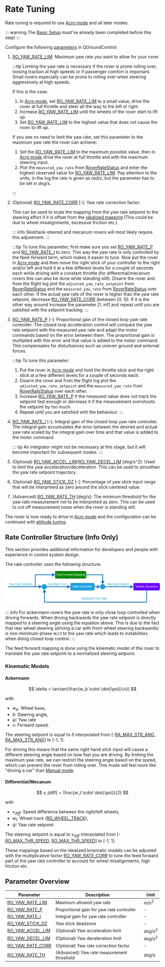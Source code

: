 # Rate Tuning

Rate tuning is required to use [Acro mode](../flight_modes_rover/manual.md#acro-mode) and all later modes.

::: warning
The [Basic Setup](basic_setup.md) must've already been completed before this step!
:::

Configure the following [parameters](../advanced_config/parameters.md) in QGroundControl:

1. [RO_YAW_RATE_LIM](#RO_YAW_RATE_LIM): Maximum yaw rate you want to allow for your rover.

   :::tip
   Limiting the yaw rate is necessary if the rover is prone rolling over, loosing traction at high speeds or if passenger comfort is important.
   Small rovers especially can be prone to rolling over when steering aggressively at high speeds.

   If this is the case:

   1. In [Acro mode](../flight_modes_rover/manual.md#acro-mode), set [RO_YAW_RATE_LIM](#RO_YAW_RATE_LIM) to a small value, drive the rover at full throttle and steer all the way to the left or right.
   2. Increase [RO_YAW_RATE_LIM](#RO_YAW_RATE_LIM) until the wheels of the rover start to lift up.
   3. Set [RO_YAW_RATE_LIM](#RO_YAW_RATE_LIM) to the highest value that does not cause the rover to lift up.

   If you see no need to limit the yaw rate, set this parameter to the maximum yaw rate the rover can achieve:

   1. Set the [RO_YAW_RATE_LIM](#RO_YAW_RATE_LIM) to the maximum possible value, then in [Acro mode](../flight_modes_rover/manual.md#acro-mode) drive the rover at full throttle and with the maximum steering input.
   2. Plot the `measured_yaw_rate` from [RoverRateStatus](../msg_docs/RoverRateStatus.md) and enter the highest observed value for [RO_YAW_RATE_LIM](#RO_YAW_RATE_LIM).
      Pay attention to the units, in the log the rate is given as $rad/s$, but the parameter has to be set in $deg/s$.

   :::

2. (Optional) [RO_YAW_RATE_CORR](#RO_YAW_RATE_CORR) [-]: Yaw rate correction factor.

   This can be used to scale the mapping from the yaw rate setpoint to the steering effort if it is offset from the [idealized mapping](#kinematic-models) (This could be due to wheel misalignments, excessive friction etc.).

   ::: info
   Skid/tank-steered and mecanum rovers will most likely require this adjustment.
   :::

   :::tip
   To tune this parameter, first make sure you set [RO_YAW_RATE_P](#RO_YAW_RATE_P) and [RO_YAW_RATE_I](#RO_YAW_RATE_I) to zero.
   This way the yaw rate is only controlled by the feed-forward term, which makes it easier to tune.
   Now put the rover in [Acro mode](../flight_modes_rover/manual.md#acro-mode) and then move the right-stick of your controller to the right and/or left and hold it at a few different levels for a couple of seconds each while driving with a constant throttle (for differential/mecanum rovers this can also be done while standing still).
   Disarm the rover and from the flight log plot the `adjusted_yaw_rate_setpoint` from [RoverRateStatus](../msg_docs/RoverRateStatus.md) and the `measured_yaw_rate` from [RoverRateStatus](../msg_docs/RoverRateStatus.md) over each other.
   If the actual yaw rate of the rover is higher than the yaw rate setpoint, decrease [RO_YAW_RATE_CORR](#RO_YAW_RATE_CORR) (between [0, 1]).
   If it is the other way around increase the parameter [1, inf] and repeat until you are satisfied with the setpoint tracking.
   :::

3. [RO_YAW_RATE_P](#RO_YAW_RATE_P) [-]: Proportional gain of the closed loop yaw rate controller.
   The closed loop acceleration control will compare the yaw rate setpoint with the measured yaw rate and adapt the motor commands based on the error between them.
   The proportional gain is multiplied with this error and that value is added to the motor command.
   This compensates for disturbances such as uneven ground and external forces.

   :::tip
   To tune this parameter:

   1. Put the rover in [Acro mode](../flight_modes_rover/manual.md#acro-mode) and hold the throttle stick and the right stick at a few different levels for a couple of seconds each.
   2. Disarm the rover and from the flight log plot the `adjusted_yaw_rate_setpoint` and the `measured_yaw_rate` from [RoverRateStatus](../msg_docs/RoverRateStatus.md) over each other.
   3. Increase [RO_YAW_RATE_P](#RO_YAW_RATE_P) if the measured value does not track the setpoint fast enough or decrease it if the measurement overshoots the setpoint by too much.
   4. Repeat until you are satisfied with the behaviour.
      :::

4. [RO_YAW_RATE_I](#RO_YAW_RATE_I) [-]: Integral gain of the closed loop yaw rate controller.
   The integral gain accumulates the error between the desired and actual yaw rate scaled by the integral gain over time and that value is added to the motor command.

   ::: tip
   An integrator might not be necessary at this stage, but it will become important for subsequent modes.
   :::

5. (Optional) [RO_YAW_ACCEL_LIM](#RO_YAW_ACCEL_LIM)/[RO_YAW_DECEL_LIM](#RO_YAW_DECEL_LIM) [deg/s^2]: Used to limit the yaw acceleration/deceleration.
   This can be used to smoothen the yaw rate setpoint trajectory.

6. (Optional) [RO_YAW_STICK_DZ](#RO_YAW_STICK_DZ) [-]: Percentage of yaw stick input range that will be interpreted as zero around the stick centered value.

7. (Advanced) [RO_YAW_RATE_TH](#RO_YAW_RATE_TH) [deg/s]: The minimum threshold for the yaw rate measurement not to be interpreted as zero.
   This can be used to cut off measurement noise when the rover is standing still.

The rover is now ready to drive in [Acro mode](../flight_modes_rover/manual.md#acro-mode) and the configuration can be continued with [attitude tuning](attitude_tuning.md).

## Rate Controller Structure (Info Only)

This section provides additional information for developers and people with experience in control system design.

The rate controller uses the following structure:

![Rover Rate Controller](../../assets/config/rover/rover_rate_controller.png)

::: info
For ackermann rovers the yaw rate is only close loop controlled when driving forwards.
When driving backwards the yaw rate setpoint is directly mapped to a steering angle using the equation above.
This is due to the fact that rear wheel steering (driving a car with front-wheel steering backwards) is non-minimum-phase w.r.t to the yaw rate which leads to instabilities when doing closed loop control.
:::

The feed forward mapping is done using the kinematic model of the rover to translate the yaw rate setpoint to a normalized steering setpoint.

### Kinematic Models

#### Ackermann

<!-- prettier-ignore -->
$$ \delta = \arctan(\frac{w_b \cdot \dot{\psi}}{v}) $$

with

- $w_b:$ Wheel base,
- $\delta:$ Steering angle,
- $\dot{\psi}:$ Yaw rate
- $v:$ Forward speed.

The steering setpoint is equal to $\delta$ interpolated from [-[RA_MAX_STR_ANG](../advanced_config/parameter_reference.md#RA_MAX_STR_ANG), [RA_MAX_STR_ANG](../advanced_config/parameter_reference.md#RA_MAX_STR_ANG)] to [-1, 1].

For driving this means that the same right hand stick input will cause a different steering angle based on how fast you are driving.
By limiting the maximum yaw rate, we can restrict the steering angle based on the speed, which can prevent the rover from rolling over.
This mode will feel more like "driving a car" than [Manual mode](../flight_modes_rover/manual.md#manual-mode).

#### Differential/Mecanum

<!-- prettier-ignore -->
$$ v_{diff} = \frac{w_t \cdot \dot{\psi}}{2} $$

with

- $v_{diff}:$ Speed difference between the right/left wheels,
- $w_t:$ Wheel track ([RD_WHEEL_TRACK](../advanced_config/parameter_reference.md#RD_WHEEL_TRACK)),
- $\dot{\psi}:$ Yaw rate setpoint

The steering setpoint is equal to $v_{diff}$ interpolated from [-[RO_MAX_THR_SPEED](../advanced_config/parameter_reference.md#RO_MAX_THR_SPEED), [RO_MAX_THR_SPEED](../advanced_config/parameter_reference.md#RO_MAX_THR_SPEED)] to [-1, 1].

These mappings based on the idealized kinematic models can be adjusted with the multiplicative factor [RO_YAW_RATE_CORR](../advanced_config/parameter_reference.md#RO_YAW_RATE_CORR) to tune the feed forward part of the yaw rate controller to account for wheel misalignments, high friction etc.

## Parameter Overview

| Parameter                                                                                                   | Description                               | Unit      |
| ----------------------------------------------------------------------------------------------------------- | ----------------------------------------- | --------- |
| <a id="RO_YAW_RATE_LIM"></a>[RO_YAW_RATE_LIM](../advanced_config/parameter_reference.md#RO_YAW_RATE_LIM)    | Maximum allowed yaw rate                  | $m/s^2$   |
| <a id="RO_YAW_RATE_P"></a>[RO_YAW_RATE_P](../advanced_config/parameter_reference.md#RO_YAW_RATE_P)          | Proportional gain for yaw rate controller | -         |
| <a id="RO_YAW_RATE_I"></a>[RO_YAW_RATE_I](../advanced_config/parameter_reference.md#RO_YAW_RATE_I)          | Integral gain for yaw rate controller     | -         |
| <a id="RO_YAW_STICK_DZ"></a>[RO_YAW_STICK_DZ](../advanced_config/parameter_reference.md#RO_YAW_STICK_DZ)    | Yaw stick deadzone                        | -         |
| <a id="RO_YAW_ACCEL_LIM"></a>[RO_YAW_ACCEL_LIM](../advanced_config/parameter_reference.md#RO_YAW_ACCEL_LIM) | (Optional) Yaw acceleration limit         | $deg/s^2$ |
| <a id="RO_YAW_DECEL_LIM"></a>[RO_YAW_DECEL_LIM](../advanced_config/parameter_reference.md#RO_YAW_DECEL_LIM) | (Optional) Yaw deceleration limit         | $deg/s^2$ |
| <a id="RO_YAW_RATE_CORR"></a>[RO_YAW_RATE_CORR](../advanced_config/parameter_reference.md#RO_YAW_RATE_CORR) | (Optional) Yaw rate correction factor     | -         |
| <a id="RO_YAW_RATE_TH"></a>[RO_YAW_RATE_TH](../advanced_config/parameter_reference.md#RO_YAW_RATE_TH)       | (Advanced) Yaw rate measurement threshold | $deg/s$   |
